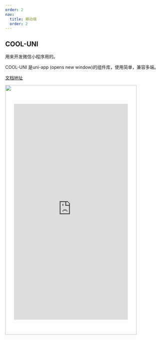 ```yaml
---
order: 2
nav:
  title: 移动端
  order: 2
---
```


## COOL-UNI

用来开发微信小程序用的。

COOL-UNI 是uni-app (opens new window)的组件库，使用简单，兼容多端。

[文档地址](https://docs.cool-js.com/uni/#%E7%AE%80%E4%BB%8B)

<style>
  .__dumi-default-layout-footer-meta{
    display: none;
  }
</style>
<div style="position: absolute;height: 1000px;">
  <img src="https://docs.cool-js.com/phone.png" referrer="no-referrer" style="height: 800px; width: 420px; position: relative; ">
  <iframe src="https://uni-demo.cool-js.com?r=0.7934561680445642" frameborder="0" style="display: block; height: 692px; width: 364px; position: absolute; left: 28px; top: 60px;" referrerpolicy="no-referrer" >
  <div style="clear: both">123</div>
</div>